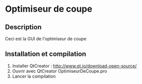# Optimiseur de coupe

## Description
Ceci est la GUI de l'optimiseur de coupe

## Installation et compilation
1. Installer QtCreator : http://www.qt.io/download-open-source/
2. Ouvrir avec QtCreator OptimiseurDeCoupe.pro
3. Lancer la compilation